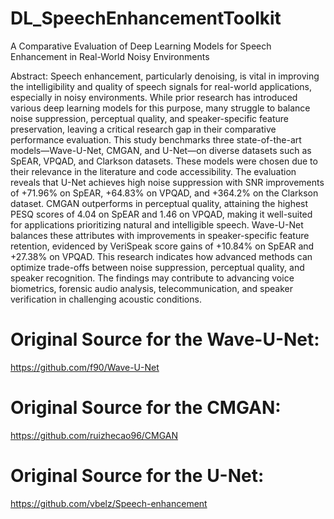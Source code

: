 # DL_SpeechEnhancementToolkit
A Comparative Evaluation of Deep Learning Models for Speech Enhancement in Real-World Noisy Environments

Abstract:
Speech enhancement, particularly denoising, is vital in improving the intelligibility and quality of speech signals for real-world applications, especially in noisy environments. While prior research has introduced various deep learning models for this purpose, many struggle to balance noise suppression, perceptual quality, and speaker-specific feature preservation, leaving a critical research gap in their comparative performance evaluation. This study benchmarks three state-of-the-art models—Wave-U-Net, CMGAN, and U-Net—on diverse datasets such as SpEAR, VPQAD, and Clarkson datasets. These models were chosen due to their relevance in the literature and code accessibility. The evaluation reveals that U-Net achieves high noise suppression with SNR improvements of +71.96\% on SpEAR, +64.83\% on VPQAD, and +364.2\% on the Clarkson dataset. CMGAN outperforms in perceptual quality, attaining the highest PESQ scores of 4.04 on SpEAR and 1.46 on VPQAD, making it well-suited for applications prioritizing natural and intelligible speech. Wave-U-Net balances these attributes with improvements in speaker-specific feature retention, evidenced by VeriSpeak score gains of +10.84\% on SpEAR and +27.38\% on VPQAD. This research indicates how advanced methods can optimize trade-offs between noise suppression, perceptual quality, and speaker recognition. The findings may contribute to advancing voice biometrics, forensic audio analysis, telecommunication, and speaker verification in challenging acoustic conditions.


# Original Source for the Wave-U-Net:
https://github.com/f90/Wave-U-Net

# Original Source for the CMGAN:
https://github.com/ruizhecao96/CMGAN

# Original Source for the U-Net:
https://github.com/vbelz/Speech-enhancement

